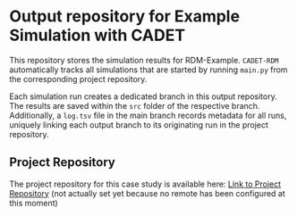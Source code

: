 # Output repository for Example Simulation with CADET
This repository stores the simulation results for RDM-Example. `CADET-RDM` automatically tracks all simulations that are started by running `main.py` from the corresponding project repository.

Each simulation run creates a dedicated branch in this output repository. The results are saved within the `src` folder of the respective branch. Additionally, a `log.tsv` file in the main branch records metadata for all runs, uniquely linking each output branch to its originating run in the project repository.

## Project Repository

The project repository for this case study is available here: 
[Link to Project Repository]() (not actually set yet because no remote has been configured at this moment)
